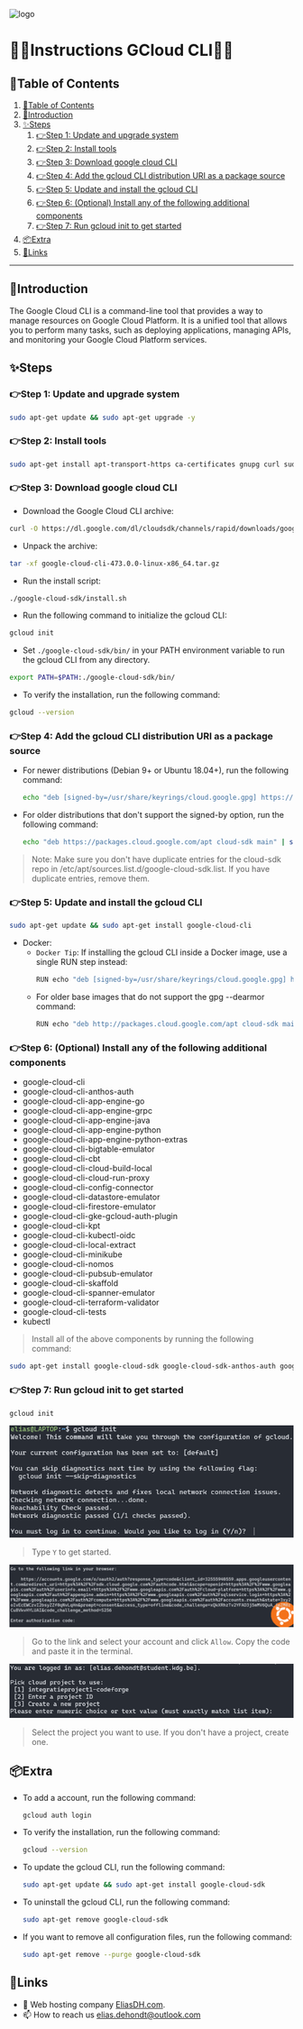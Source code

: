 ![logo](https://eliasdh.com/assets/media/images/logo-github.png)
# 💙🤍Instructions GCloud CLI🤍💙

## 📘Table of Contents

1. [📘Table of Contents](#📘table-of-contents)
2. [🖖Introduction](#🖖introduction)
3. [✨Steps](#✨steps)
    1. [👉Step 1: Update and upgrade system](#👉step-1-update-and-upgrade-system)
    2. [👉Step 2: Install tools](#👉step-2-install-tools)
    3. [👉Step 3: Download google cloud CLI](#👉step-3-download-google-cloud-cli)
    4. [👉Step 4: Add the gcloud CLI distribution URI as a package source](#👉step-4-add-the-gcloud-cli-distribution-uri-as-a-package-source)
    5. [👉Step 5: Update and install the gcloud CLI](#👉step-5-update-and-install-the-gcloud-cli)
    6. [👉Step 6: (Optional) Install any of the following additional components](#👉step-6-optional-install-any-of-the-following-additional-components)
    7. [👉Step 7: Run gcloud init to get started](#👉step-7-run-gcloud-init-to-get-started)
4. [📦Extra](#📦extra)
5. [🔗Links](#🔗links)

---

## 🖖Introduction

The Google Cloud CLI is a command-line tool that provides a way to manage resources on Google Cloud Platform. It is a unified tool that allows you to perform many tasks, such as deploying applications, managing APIs, and monitoring your Google Cloud Platform services.

## ✨Steps

### 👉Step 1: Update and upgrade system
    
```bash
sudo apt-get update && sudo apt-get upgrade -y
```

### 👉Step 2: Install tools

```bash
sudo apt-get install apt-transport-https ca-certificates gnupg curl sudo -y
```

### 👉Step 3: Download google cloud CLI

- Download the Google Cloud CLI archive:
```bash
curl -O https://dl.google.com/dl/cloudsdk/channels/rapid/downloads/google-cloud-cli-473.0.0-linux-x86_64.tar.gz
```

- Unpack the archive:
```bash
tar -xf google-cloud-cli-473.0.0-linux-x86_64.tar.gz
```

- Run the install script:
```bash
./google-cloud-sdk/install.sh
```

- Run the following command to initialize the gcloud CLI:
```bash
gcloud init
```

- Set `./google-cloud-sdk/bin/` in your PATH environment variable to run the gcloud CLI from any directory.
```bash
export PATH=$PATH:./google-cloud-sdk/bin/
```

- To verify the installation, run the following command:
```bash
gcloud --version
```

### 👉Step 4: Add the gcloud CLI distribution URI as a package source

- For newer distributions (Debian 9+ or Ubuntu 18.04+), run the following command:
    ```bash
    echo "deb [signed-by=/usr/share/keyrings/cloud.google.gpg] https://packages.cloud.google.com/apt cloud-sdk main" | sudo tee -a /etc/apt/sources.list.d/google-cloud-sdk.list
    ```
- For older distributions that don't support the signed-by option, run the following command:
    ```bash
    echo "deb https://packages.cloud.google.com/apt cloud-sdk main" | sudo tee -a /etc/apt/sources.list.d/google-cloud-sdk.list
    ```

> Note: Make sure you don't have duplicate entries for the cloud-sdk repo in /etc/apt/sources.list.d/google-cloud-sdk.list. If you have duplicate entries, remove them.

### 👉Step 5: Update and install the gcloud CLI

```bash
sudo apt-get update && sudo apt-get install google-cloud-cli
```

- Docker:
    - `Docker Tip`: If installing the gcloud CLI inside a Docker image, use a single RUN step instead:
        ```bash
        RUN echo "deb [signed-by=/usr/share/keyrings/cloud.google.gpg] http://packages.cloud.google.com/apt cloud-sdk main" | tee -a /etc/apt/sources.list.d/google-cloud-sdk.list && curl https://packages.cloud.google.com/apt/doc/apt-key.gpg | sudo gpg --dearmor -o /usr/share/keyrings/cloud.google.gpg && apt-get update -y && apt-get install google-cloud-sdk -y 
        ```
    - For older base images that do not support the gpg --dearmor command:
        ```bash
        RUN echo "deb http://packages.cloud.google.com/apt cloud-sdk main" | tee -a /etc/apt/sources.list.d/google-cloud-sdk.list && curl https://packages.cloud.google.com/apt/doc/apt-key.gpg | apt-key add - && apt-get update -y && apt-get install google-cloud-sdk -y
        ```

### 👉Step 6: (Optional) Install any of the following additional components

- google-cloud-cli
- google-cloud-cli-anthos-auth
- google-cloud-cli-app-engine-go
- google-cloud-cli-app-engine-grpc
- google-cloud-cli-app-engine-java
- google-cloud-cli-app-engine-python
- google-cloud-cli-app-engine-python-extras
- google-cloud-cli-bigtable-emulator
- google-cloud-cli-cbt
- google-cloud-cli-cloud-build-local
- google-cloud-cli-cloud-run-proxy
- google-cloud-cli-config-connector
- google-cloud-cli-datastore-emulator
- google-cloud-cli-firestore-emulator
- google-cloud-cli-gke-gcloud-auth-plugin
- google-cloud-cli-kpt
- google-cloud-cli-kubectl-oidc
- google-cloud-cli-local-extract
- google-cloud-cli-minikube
- google-cloud-cli-nomos
- google-cloud-cli-pubsub-emulator
- google-cloud-cli-skaffold
- google-cloud-cli-spanner-emulator
- google-cloud-cli-terraform-validator
- google-cloud-cli-tests
- kubectl

> Install all of the above components by running the following command:
```bash
sudo apt-get install google-cloud-sdk google-cloud-sdk-anthos-auth google-cloud-sdk-app-engine-go google-cloud-sdk-app-engine-grpc google-cloud-sdk-app-engine-java google-cloud-sdk-app-engine-python google-cloud-sdk-app-engine-python-extras google-cloud-sdk-bigtable-emulator google-cloud-sdk-cbt google-cloud-sdk-cloud-build-local google-cloud-sdk-cloud-run-proxy google-cloud-sdk-config-connector google-cloud-sdk-datastore-emulator google-cloud-sdk-firestore-emulator google-cloud-sdk-gke-gcloud-auth-plugin google-cloud-sdk-kpt google-cloud-sdk-kubectl-oidc google-cloud-sdk-local-extract google-cloud-sdk-minikube google-cloud-sdk-nomos google-cloud-sdk-pubsub-emulator google-cloud-sdk-skaffold google-cloud-sdk-spanner-emulator google-cloud-sdk-terraform-validator google-cloud-sdk-tests kubectl
```

### 👉Step 7: Run gcloud init to get started

```bash
gcloud init
```

![How-To-Configure-GCloud-CLI-1](/Images/How-To-Configure-GCloud-CLI-1.png)

> Type `Y` to get started.


![How-To-Configure-GCloud-CLI-2](/Images/How-To-Configure-GCloud-CLI-2.png)

> Go to the link and select your account and click `Allow`.
> Copy the code and paste it in the terminal.


![How-To-Configure-GCloud-CLI-3](/Images/How-To-Configure-GCloud-CLI-3.png)

> Select the project you want to use. If you don't have a project, create one.

## 📦Extra

- To add a account, run the following command:
    ```bash
    gcloud auth login
    ```
- To verify the installation, run the following command:
    ```bash
    gcloud --version
    ```
- To update the gcloud CLI, run the following command:
    ```bash
    sudo apt-get update && sudo apt-get install google-cloud-sdk
    ```
- To uninstall the gcloud CLI, run the following command:
    ```bash
    sudo apt-get remove google-cloud-sdk
    ```
- If you want to remove all configuration files, run the following command:
    ```bash
    sudo apt-get remove --purge google-cloud-sdk
    ```

## 🔗Links
- 👯 Web hosting company [EliasDH.com](https://eliasdh.com).
- 📫 How to reach us elias.dehondt@outlook.com
